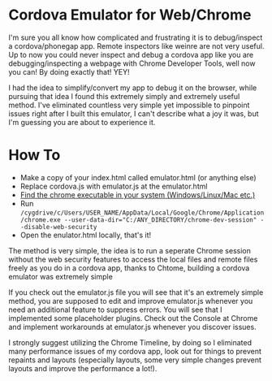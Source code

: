 Cordova Emulator for Web/Chrome
================

I'm sure you all know how complicated and frustrating it is to debug/inspect a cordova/phonegap app. Remote inspectors like weinre are not very useful. Up to now you could never inspect and debug a cordova app like you are debugging/inspecting a webpage with Chrome Developer Tools, well now you can! By doing exactly that! YEY!

I had the idea to simplify/convert my app to debug it on the browser, while pursuing that idea I found this extremely simply and extremely useful method. I've eliminated countless very simple yet impossible to pinpoint issues right after I built this emulator, I can't describe what a joy it was, but I'm guessing you are about to experience it.

<h1>How To</h1>
<ul>
  <li>Make a copy of your index.html called emulator.html (or anything else)</li>
  <li>Replace cordova.js with emulator.js at the emulator.html</li>
  <li><a href="http://lmgtfy.com/?q=where+is+the+chrome+executable" target="_blank">Find the chrome executable in your system (Windows/Linux/Mac etc.)</a></li>
  <li>Run <code>/cygdrive/c/Users/USER_NAME/AppData/Local/Google/Chrome/Application/chrome.exe --user-data-dir="C:/ANY_DIRECTORY/chrome-dev-session" --disable-web-security</code></li>
  <li>Open the enulator.html locally, that's it!</li>
</ul>

The method is very simple, the idea is to run a seperate Chrome session without the web security features to access the local files and remote files freely as you do in a cordova app, thanks to Chtome, building a cordova emulator was extremely simple

If you check out the emulator.js file you will see that it's an extremely simple method, you are supposed to edit and improve emulator.js whenever you need an additional feature to suppress errors. You will see that I implemented some placeholder plugins. Check out the Console at Chrome and implement workarounds at emulator.js whenever you discover issues.

I strongly suggest utilizing the Chrome Timeline, by doing so I eliminated many performance issues of my cordova app, look out for things to prevent repaints and layouts (especially layouts, some very simple changes prevent layouts and improve the performance a lot!).
